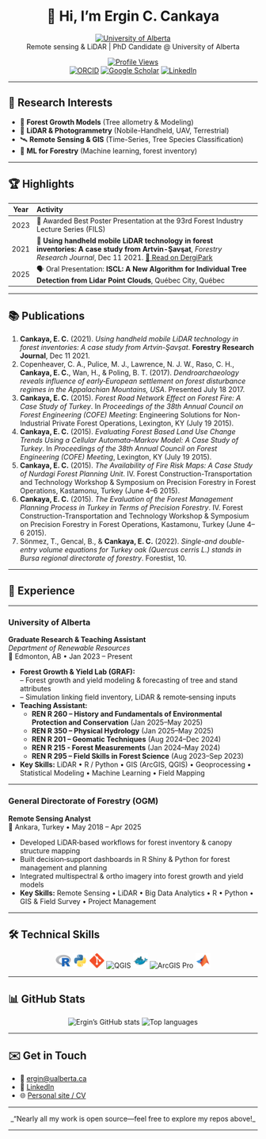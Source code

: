 <!--
  README.md for ergin…/ergincagataycankaya
  -> renders at https://ergincagataycankaya.github.io/
-->

<div align="center">

# 👋 Hi, I’m Ergin C. Cankaya

[![University of Alberta][ualberta-badge]][ualberta]  
Remote sensing & LiDAR | PhD Candidate @ University of Alberta

[![Profile Views][views-shield]][your-profile]  
[![ORCID][orcid-shield]][orcid] [![Google Scholar][gscholar-shield]][gscholar] [![LinkedIn][linkedin-shield]][linkedin]

</div>

---

## 🎯 Research Interests

- 🌲 **Forest Growth Models** (Tree allometry & Modeling)  
- 🚁 **LiDAR & Photogrammetry** (Nobile-Handheld, UAV, Terrestrial)  
- 🛰️ **Remote Sensing & GIS** (Time-Series, Tree Species Classification)  
- 🤖 **ML for Forestry** (Machine learning, forest inventory)

---

## 🏆 Highlights

| Year | Activity                                           |
|:----:|:---------------------------------------------------|
| 2023 | 🏅 Awarded Best Poster Presentation at the 93rd Forest Industry Lecture Series (FILS) |
| 2021 | 📄 **Using handheld mobile LiDAR technology in forest inventories: A case study from Artvin-Şavşat**, *Forestry Research Journal*, Dec 11 2021. [🔗 Read on DergiPark](https://dergipark.org.tr/tr/pub/ogmoad/article/1016879) |
| 2025 | 🗣 Oral Presentation: **ISCL: A New Algorithm for Individual Tree Detection from Lidar Point Clouds**, Québec City, Québec |

---

## 📚 Publications <a name="publications"></a>

1. **Cankaya, E. C.** (2021). *Using handheld mobile LiDAR technology in forest inventories: A case study from Artvin-Şavşat*. **Forestry Research Journal**, Dec 11 2021.  
2. Copenheaver, C. A., Pulice, M. J., Lawrence, N. J. W., Raso, C. H., **Cankaya, E. C.**, Wan, H., & Poling, B. T. (2017). *Dendroarchaeology reveals influence of early‐European settlement on forest disturbance regimes in the Appalachian Mountains, USA*. Presented July 18 2017.  
3. **Cankaya, E. C.** (2015). *Forest Road Network Effect on Forest Fire: A Case Study of Turkey*. In *Proceedings of the 38th Annual Council on Forest Engineering (COFE) Meeting*: Engineering Solutions for Non-Industrial Private Forest Operations, Lexington, KY (July 19 2015).  
4. **Cankaya, E. C.** (2015). *Evaluating Forest Based Land Use Change Trends Using a Cellular Automata–Markov Model: A Case Study of Turkey*. In *Proceedings of the 38th Annual Council on Forest Engineering (COFE) Meeting*, Lexington, KY (July 19 2015).  
5. **Cankaya, E. C.** (2015). *The Availability of Fire Risk Maps: A Case Study of Nurdagi Forest Planning Unit*. IV. Forest Construction-Transportation and Technology Workshop & Symposium on Precision Forestry in Forest Operations, Kastamonu, Turkey (June 4–6 2015).  
6. **Cankaya, E. C.** (2015). *The Evaluation of the Forest Management Planning Process in Turkey in Terms of Precision Forestry*. IV. Forest Construction-Transportation and Technology Workshop & Symposium on Precision Forestry in Forest Operations, Kastamonu, Turkey (June 4–6 2015).  
7. Sönmez, T., Gencal, B., & **Cankaya, E. C.** (2022). *Single-and double-entry volume equations for Turkey oak (Quercus cerris L.) stands in Bursa regional directorate of forestry*. Forestist, 10.  

---

## 💼 Experience

---

### University of Alberta  
**Graduate Research & Teaching Assistant**  
*Department of Renewable Resources*  
📍 Edmonton, AB • Jan 2023 – Present  
- **Forest Growth & Yield Lab (GRAF):**  
  – Forest growth and yield modeling & forecasting of tree and stand attributes   
  – Simulation linking field inventory, LiDAR & remote‐sensing inputs  
- **Teaching Assistant:**  
  - **REN R 260 – History and Fundamentals of Environmental Protection and Conservation** (Jan 2025–May 2025)  
  - **REN R 350 – Physical Hydrology** (Jan 2025–May 2025)  
  - **REN R 201 – Geomatic Techniques** (Aug 2024–Dec 2024)
  - **REN R 215 - Forest Measurements** (Jan 2024–May 2024)  
  - **REN R 295 – Field Skills in Forest Science** (Aug 2023–Sep 2023)  
- **Key Skills:** LiDAR • R / Python • GIS (ArcGIS, QGIS) • Geoprocessing • Statistical Modeling • Machine Learning • Field Mapping  

---

### General Directorate of Forestry (OGM)  
**Remote Sensing Analyst**  
📍 Ankara, Turkey • May 2018 – Apr 2025  
- Developed LiDAR‐based workflows for forest inventory & canopy structure mapping  
- Built decision‐support dashboards in R Shiny & Python for forest management and planning  
- Integrated multispectral & ortho imagery into forest growth and yield models  
- **Key Skills:** Remote Sensing • LiDAR • Big Data Analytics • R • Python • GIS & Field Survey • Project Management  

---

## 🛠️ Technical Skills

<p align="center">
  <img height="30" src="https://raw.githubusercontent.com/devicons/devicon/master/icons/r/r-original.svg"        alt="R" />
  <img height="30" src="https://raw.githubusercontent.com/devicons/devicon/master/icons/python/python-original.svg" alt="Python" />
  <img height="30" src="https://raw.githubusercontent.com/devicons/devicon/master/icons/git/git-original.svg"      alt="Git" />
  <img height="30" src="https://raw.githubusercontent.com/devicons/devicon/master/icons/qgis/qgis-original.svg" alt="QGIS" />
  <img height="30" src="https://raw.githubusercontent.com/devicons/devicon/master/icons/docker/docker-original.svg"  alt="Docker" />
  <!-- ArcGIS Pro logo (hosted by Esri) -->
  <img height="30" src="https://raw.githubusercontent.com/devicons/devicon/master/icons/arcgis-pro/arcgis-pro-original.svg" alt="ArcGIS Pro" />
  <!-- MATLAB logo -->
  <img height="30" src="https://raw.githubusercontent.com/devicons/devicon/master/icons/matlab/matlab-original.svg"  alt="MATLAB" />
</p>

---


## 📊 GitHub Stats

<p align="center">
  <img src="https://github-readme-stats.vercel.app/api?username=ergincagataycankaya&show_icons=true&theme=dark" alt="Ergin’s GitHub stats" />
  <img src="https://github-readme-stats.vercel.app/api/top-langs/?username=ergincagataycankaya&layout=compact&theme=dark" alt="Top languages" />
</p>

---

## ✉️ Get in Touch

- 📧 ergin@ualberta.ca  
- 🔗 [LinkedIn][linkedin]  
- 🌐 [Personal site / CV][cv]  

---

<div align="center">
_“Nearly all my work is open source—feel free to explore my repos above!_  
</div>

---

<!-- Badges & links -->
[ualberta]: https://www.ualberta.ca/  
[ualberta-badge]: https://img.shields.io/badge/University%20of%20Alberta-00529B?style=flat&logo=University%20of%20Alberta  
[views-shield]: https://komarev.com/ghpvc/?username=ergincagataycankaya&color=blue  
[your-profile]: https://github.com/ergincagataycankaya  
[orcid]: https://orcid.org/0000-0003-2553-8707  
[orcid-shield]: https://img.shields.io/badge/ORCID-0000--0003--2553--8707-1EBBEE?logo=orcid  
[gscholar]: https://scholar.google.com/citations?user=YOUR_ID](https://scholar.google.com/citations?user=0uLZ3mEAAAAJ&hl=en&authuser=2)  
[gscholar-shield]: https://img.shields.io/badge/Google%20Scholar-4055F1?logo=googlescholar  
[linkedin]: https://linkedin.com/in/ergincagataycankaya  
[linkedin-shield]: https://img.shields.io/badge/LinkedIn-Ergin%20%C3%87ankaya-0A66C2?logo=linkedin  
[cv]: https://your-personal-site.com/cv.pdf  
